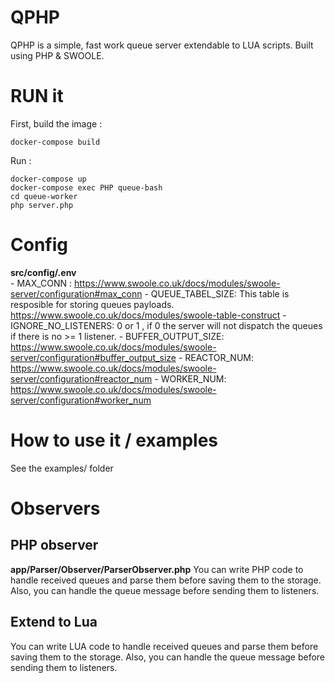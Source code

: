 # QPHP
QPHP is a simple, fast work queue server extendable to LUA scripts. Built using PHP & SWOOLE.
# RUN it
First, build the image :
```
docker-compose build
```
Run : 
```
docker-compose up
docker-compose exec PHP queue-bash
cd queue-worker
php server.php
```
# Config
**src/config/.env**
<br/>
	- MAX_CONN : https://www.swoole.co.uk/docs/modules/swoole-server/configuration#max_conn
	- QUEUE_TABEL_SIZE: This table is resposible for storing queues payloads. https://www.swoole.co.uk/docs/modules/swoole-table-construct
	- IGNORE_NO_LISTENERS: 0 or 1 , if 0 the server will not dispatch the queues if there is no >= 1 listener.
	- BUFFER_OUTPUT_SIZE: https://www.swoole.co.uk/docs/modules/swoole-server/configuration#buffer_output_size
	- REACTOR_NUM: https://www.swoole.co.uk/docs/modules/swoole-server/configuration#reactor_num
	- WORKER_NUM: https://www.swoole.co.uk/docs/modules/swoole-server/configuration#worker_num
# How to use it / examples
See the examples/ folder
# Observers
## PHP observer
**app/Parser/Observer/ParserObserver.php**
You can write PHP code to handle received queues and parse them before saving them to the storage.
Also, you can handle the queue message before sending them to listeners.
## Extend to Lua
You can write LUA code to handle received queues and parse them before saving them to the storage.
Also, you can handle the queue message before sending them to listeners.
